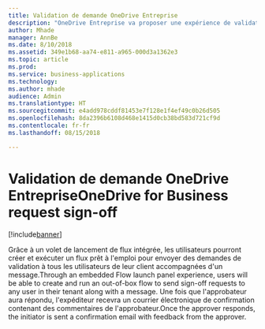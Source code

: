 ```yaml
---
title: Validation de demande OneDrive Entreprise
description: "OneDrive Entreprise va proposer une expérience de validation de demande intégrée similaire à SharePoint"
author: Mhade
manager: AnnBe
ms.date: 8/10/2018
ms.assetid: 349e1b68-aa74-e811-a965-000d3a1362e3
ms.topic: article
ms.prod: 
ms.service: business-applications
ms.technology: 
ms.author: mhade
audience: Admin
ms.translationtype: HT
ms.sourcegitcommit: e4add978cddf81453e7f128e1f4ef49c0b26d505
ms.openlocfilehash: 8da2396b6108d468e1415d0cb38bd583d721cf9d
ms.contentlocale: fr-fr
ms.lasthandoff: 08/15/2018

---
```

# <a name="onedrive-for-business-request-sign-off"></a><span data-ttu-id="b78f2-103">Validation de demande OneDrive Entreprise</span><span class="sxs-lookup"><span data-stu-id="b78f2-103">OneDrive for Business request sign-off</span></span>


[!include[banner](../../includes/banner.md)]

<span data-ttu-id="b78f2-104">Grâce à un volet de lancement de flux intégrée, les utilisateurs pourront créer et exécuter un flux prêt à l'emploi pour envoyer des demandes de validation à tous les utilisateurs de leur client accompagnées d'un message.</span><span class="sxs-lookup"><span data-stu-id="b78f2-104">Through an embedded Flow launch panel experience, users will be able to create and run an out-of-box flow to send sign-off requests to any user in their tenant along with a message.</span></span> <span data-ttu-id="b78f2-105">Une fois que l'approbateur aura répondu, l'expéditeur recevra un courrier électronique de confirmation contenant des commentaires de l'approbateur.</span><span class="sxs-lookup"><span data-stu-id="b78f2-105">Once the approver responds, the initiator is sent a confirmation email with feedback from the approver.</span></span> 


